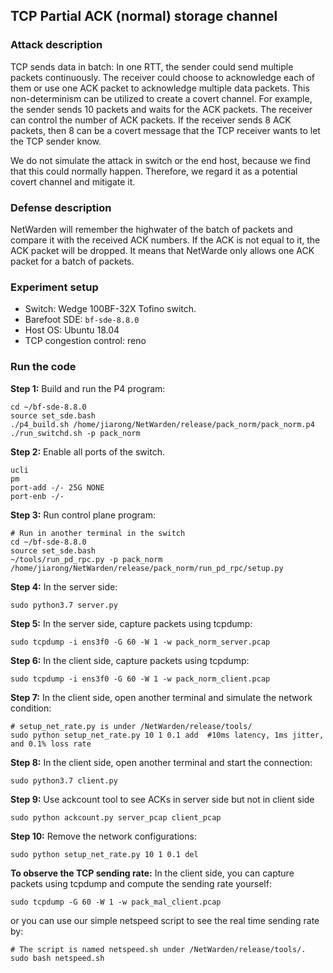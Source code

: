 ## TCP Partial ACK (normal) storage channel

### Attack description
TCP sends data in batch: In one RTT, the sender could send multiple packets continuously. The receiver could choose to acknowledge each of them or use one ACK packet to acknowledge multiple data packets. This non-determinism can be utilized to create a covert channel. For example, the sender sends 10 packets and waits for the ACK packets. The receiver can control the number of ACK packets. If the receiver sends 8 ACK packets, then 8 can be a covert message that the TCP receiver wants to let the TCP sender know.


We do not simulate the attack in switch or the end host, because we find that this could normally happen. Therefore, we regard it as a potential covert channel and mitigate it.

### Defense description
NetWarden will remember the highwater of the batch of packets and compare it with the received ACK numbers. If the ACK is not equal to it, the ACK packet will be dropped. It means that NetWarde only allows one ACK packet for a batch of packets.


### Experiment setup
- Switch: Wedge 100BF-32X Tofino switch.
- Barefoot SDE: `bf-sde-8.8.0`
- Host OS: Ubuntu 18.04
- TCP congestion control: reno


### Run the code

**Step 1:** Build and run the P4 program:
```
cd ~/bf-sde-8.8.0
source set_sde.bash
./p4_build.sh /home/jiarong/NetWarden/release/pack_norm/pack_norm.p4
./run_switchd.sh -p pack_norm
```


**Step 2:** Enable all ports of the switch.
```
ucli
pm
port-add -/- 25G NONE
port-enb -/-
```

**Step 3:** Run control plane program:
```
# Run in another terminal in the switch
cd ~/bf-sde-8.8.0
source set_sde.bash
~/tools/run_pd_rpc.py -p pack_norm /home/jiarong/NetWarden/release/pack_norm/run_pd_rpc/setup.py
```


**Step 4:** In the server side:
```
sudo python3.7 server.py
```

**Step 5:** In the server side, capture packets using tcpdump:
```
sudo tcpdump -i ens3f0 -G 60 -W 1 -w pack_norm_server.pcap
```

**Step 6:** In the client side, capture packets using tcpdump:
```
sudo tcpdump -i ens3f0 -G 60 -W 1 -w pack_norm_client.pcap
```

**Step 7:** In the client side, open another terminal and simulate the network condition:
```
# setup_net_rate.py is under /NetWarden/release/tools/
sudo python setup_net_rate.py 10 1 0.1 add  #10ms latency, 1ms jitter, and 0.1% loss rate
```

**Step 8:** In the client side, open another terminal and start the connection:
```
sudo python3.7 client.py
```

**Step 9:** Use ackcount tool to see ACKs in server side but not in client side
```
sudo python ackcount.py server_pcap client_pcap
```


**Step 10:** Remove the network configurations:
```
sudo python setup_net_rate.py 10 1 0.1 del
```

**To observe the TCP sending rate:**
In the client side, you can capture packets using tcpdump and compute the sending rate yourself:
```
sudo tcpdump -G 60 -W 1 -w pack_mal_client.pcap
```

or you can use our simple netspeed script to see the real time sending rate by:
```
# The script is named netspeed.sh under /NetWarden/release/tools/.
sudo bash netspeed.sh
```
